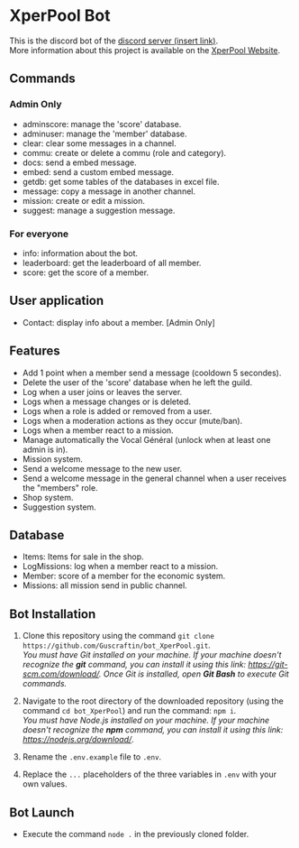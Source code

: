 # XperPool Bot

This is the discord bot of the [discord server (insert link)]().  
More information about this project is available on the [XperPool Website](https://xperpool.fr/).

## Commands
### Admin Only
- adminscore: manage the 'score' database.
- adminuser: manage the 'member' database.
- clear: clear some messages in a channel.
- commu: create or delete a commu (role and category).
- docs: send a embed message.
- embed: send a custom embed message.
- getdb: get some tables of the databases in excel file.
- message: copy a message in another channel.
- mission: create or edit a mission.
- suggest: manage a suggestion message.
### For everyone
- info: information about the bot.
- leaderboard: get the leaderboard of all member.
- score: get the score of a member.

## User application
- Contact: display info about a member. [Admin Only]

## Features
- Add 1 point when a member send a message (cooldown 5 secondes).
- Delete the user of the 'score' database when he left the guild.
- Log when a user joins or leaves the server.
- Logs when a message changes or is deleted.
- Logs when a role is added or removed from a user.
- Logs when a moderation actions as they occur (mute/ban).
- Logs when a member react to a mission.
- Manage automatically the Vocal Général (unlock when at least one admin is in).
- Mission system.
- Send a welcome message to the new user.
- Send a welcome message in the general channel when a user receives the "members" role.
- Shop system.
- Suggestion system.

## Database
- Items: Items for sale in the shop.
- LogMissions: log when a member react to a mission.
- Member: score of a member for the economic system.
- Missions: all mission send in public channel.


## Bot Installation

1. Clone this repository using the command `git clone https://github.com/Guscraftin/bot_XperPool.git`.  
*You must have Git installed on your machine. If your machine doesn't recognize the **git** command, you can install it using this link: https://git-scm.com/download/. Once Git is installed, open **Git Bash** to execute Git commands.*

2. Navigate to the root directory of the downloaded repository (using the command `cd bot_XperPool`) and run the command: `npm i`.  
*You must have Node.js installed on your machine. If your machine doesn't recognize the **npm** command, you can install it using this link: https://nodejs.org/download/*.

3. Rename the `.env.example` file to `.env`.
4. Replace the `...` placeholders of the three variables in `.env` with your own values.

## Bot Launch

- Execute the command `node .` in the previously cloned folder.
